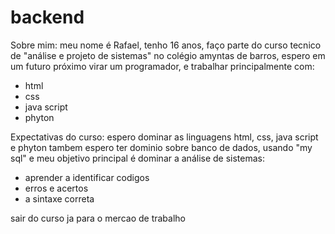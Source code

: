 # backend
Sobre mim: meu nome é Rafael, tenho 16 anos, faço parte do curso tecnico de "análise e projeto de sistemas" no colégio amyntas de barros, espero em um futuro próximo virar um programador, e trabalhar principalmente com:
- html
- css
- java script
- phyton

Expectativas do curso:
espero dominar as linguagens html, css, java script e phyton
tambem espero ter dominio sobre banco de dados, usando "my sql"
e meu objetivo principal é dominar a análise de sistemas:
- aprender a identificar codigos
- erros e acertos
- a sintaxe correta
  
sair do curso ja para o mercao de trabalho
 
